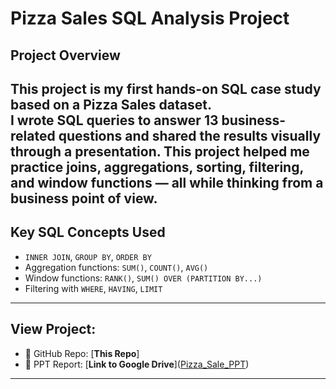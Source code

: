 # Pizza Sales SQL Analysis Project

## Project Overview

This project is my first hands-on SQL case study based on a Pizza Sales dataset.  
I wrote SQL queries to answer 13 business-related questions and shared the results visually through a presentation.
This project helped me practice **joins, aggregations, sorting, filtering, and window functions** — all while thinking from a business point of view.
---

## Key SQL Concepts Used

- `INNER JOIN`, `GROUP BY`, `ORDER BY`
- Aggregation functions: `SUM()`, `COUNT()`, `AVG()`
- Window functions: `RANK()`, `SUM() OVER (PARTITION BY...)`
- Filtering with `WHERE`, `HAVING`, `LIMIT`

---
## View Project:

- 🔗 GitHub Repo: [**This Repo**]
- 📄 PPT Report: [**Link to Google Drive**](<a href="https://drive.google.com/file/d/1o2sP7dWOifK0-Lw-JRbrA5TQQtuHfWC1/view?usp=sharing" >Pizza_Sale_PPT</a>)

---

